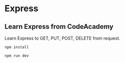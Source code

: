 # Express
## Learn Express from CodeAcademy
Learn Express to GET, PUT, POST, DELETE from request.

```
npm install 
```
```
npm run dev
```
